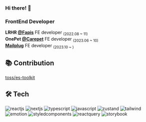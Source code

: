 <h3>Hi there! 👋 </h2>

### FrontEnd Developer  
<span> **LRHR [@Fapis](https://fapis.io/)** FE developer  <sub>(2022.08 ~ 11)</sub></span> <br/>
<span> **OnePet [@Carepet](https://www.carepet.io/)** FE developer  <sub>(2023.06 ~ 10)</sub> </span> <br/>
<span> **[Mailplug](https://www.mailplug.com/)** FE developer <sub>(2023.10 ~ )</sub> </span>
<!---
<a href="https://duck-blog-v2-duck-98.vercel.app/"><img src="https://img.shields.io/badge/Blog-3DDC84?style=for-the-badge&logo=Blogger&logoColor=white"/></a> <a href="https://www.figma.com/proto/hur8KqRdKIQCRIC2B8XHoq/%EB%82%98%EB%8D%95%EA%B2%BD-%EC%9D%B4%EB%A0%A5%EC%84%9C_%ED%94%BC%EA%B7%B8%EB%A7%88?node-id=1-2&t=Hj752fgCKLkY50L0-1">
<img src="https://img.shields.io/badge/resume-000000?style=for-the-badge&logo=figma&logoColor=white" /></a> --->


## 📚 Contribution  

[toss/es-toolkit](https://github.com/toss/es-toolkit)


## 🛠 Tech

![reactjs](https://www.codenary.co.kr/widget/github-techstack/api?name=reactjs) ![nextjs](https://www.codenary.co.kr/widget/github-techstack/api?name=nextjs) ![typescript](https://www.codenary.co.kr/widget/github-techstack/api?name=typescript) ![javascript](https://www.codenary.co.kr/widget/github-techstack/api?name=javascript) ![zustand](https://www.codenary.co.kr/widget/github-techstack/api?name=zustand) ![tailwind](https://www.codenary.co.kr/widget/github-techstack/api?name=tailwind) ![emotion](https://www.codenary.co.kr/widget/github-techstack/api?name=emotion) ![styledcomponents](https://www.codenary.co.kr/widget/github-techstack/api?name=styledcomponents)  ![reactquery](https://www.codenary.co.kr/widget/github-techstack/api?name=reactquery) ![storybook](https://www.codenary.co.kr/widget/github-techstack/api?name=storybook) 


  
